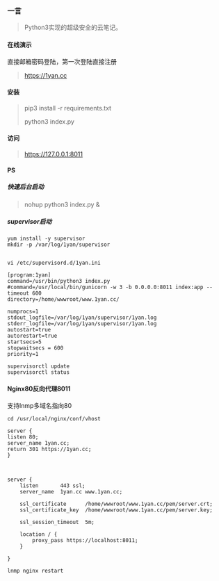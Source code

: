 ### 一言

>Python3实现的超级安全的云笔记。

#### 在线演示

直接邮箱密码登陆，第一次登陆直接注册

> https://1yan.cc



#### 安装

> pip3 install -r requirements.txt
>
> python3 index.py



#### 访问

> https://127.0.0.1:8011



#### PS

##### 快速后台启动

> nohup python3 index.py &



##### supervisor启动

```
yum install -y supervisor
mkdir -p /var/log/1yan/supervisor


vi /etc/supervisord.d/1yan.ini

[program:1yan]
command=/usr/bin/python3 index.py
#command=/usr/local/bin/gunicorn -w 3 -b 0.0.0.0:8011 index:app --timeout 600
directory=/home/wwwroot/www.1yan.cc/

numprocs=1
stdout_logfile=/var/log/1yan/supervisor/1yan.log
stderr_logfile=/var/log/1yan/supervisor/1yan.log
autostart=true
autorestart=true
startsecs=5
stopwaitsecs = 600
priority=1

supervisorctl update
supervisorctl status
```



#### Nginx80反向代理8011

支持lnmp多域名指向80

````
cd /usr/local/nginx/conf/vhost

server {
listen 80;
server_name 1yan.cc;
return 301 https://1yan.cc;
}



server {
    listen       443 ssl;
    server_name  1yan.cc www.1yan.cc;

    ssl_certificate      /home/wwwroot/www.1yan.cc/pem/server.crt;
    ssl_certificate_key  /home/wwwroot/www.1yan.cc/pem/server.key;

    ssl_session_timeout  5m;

    location / {
        proxy_pass https://localhost:8011;
    }

}

lnmp nginx restart
````




